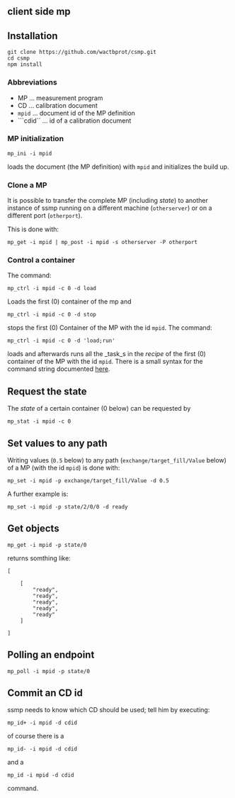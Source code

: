 client side mp
--------------

## Installation

```
git clone https://github.com/wactbprot/csmp.git
cd csmp
npm install
```

### Abbreviations

* MP ... measurement program
* CD ... calibration document
* ```mpid``` ... document id of the MP definition 
* ```cdid`` ...  id of a calibration document


### MP initialization

```
mp_ini -i mpid 
```

loads the document (the MP definition) with ```mpid```
and initializes the build up.

### Clone a MP

It is possible to transfer the complete MP (including _state_) to another instance
of ssmp running on a different machine (```otherserver```) or on a different port
(```otherport```).

This is done with:

```
mp_get -i mpid | mp_post -i mpid -s otherserver -P otherport
```

### Control a container

The command:
```
mp_ctrl -i mpid -c 0 -d load
```
Loads the first (0) container of the mp and 
```
mp_ctrl -i mpid -c 0 -d stop
```
stops the first (0) Container of the MP with the id ```mpid```.
The command:

```
mp_ctrl -i mpid -c 0 -d 'load;run'
```
loads and afterwards runs all the _task_s  in the _recipe_ of 
the first (0) container of the MP with the id ```mpid```. There is a 
small syntax for the command string documented 
[here](https://github.com/wactbprot/ssmp/blob/master/doc/utils.js.md#cmd_to_array).

## Request the state


The _state_ of a certain container (0 below) can be requested by
```
mp_stat -i mpid -c 0 
```

## Set values to any path

Writing values (```0.5``` below) to any path (```exchange/target_fill/Value```
below) of a MP (with the id ```mpid```) is done with:
```
mp_set -i mpid -p exchange/target_fill/Value -d 0.5 
```
A further example is:
```
mp_set -i mpid -p state/2/0/0 -d ready
```

## Get objects

```
mp_get -i mpid -p state/0 
```
returns somthing like:

```
[

    [
        "ready",
        "ready",
        "ready",
        "ready",
        "ready"
    ]

]
```


## Polling an endpoint

```
mp_poll -i mpid -p state/0
```

## Commit an CD id

ssmp needs to know which CD should be used; tell him by 
executing:

```
mp_id+ -i mpid -d cdid
```
of course there is a 
```
mp_id- -i mpid -d cdid
```
and a
```
mp_id -i mpid -d cdid
```
command. 